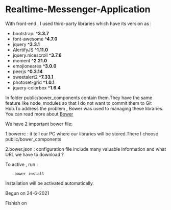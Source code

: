 # Realtime-Messenger-Application

With front-end , I used third-party libraries which have its version as :

- bootstrap: **^3.3.7**
- font-awesome **^4.7.0**
- jquery **^3.3.1**
- AlertifyJS **^1.11.0**
- jquery.nicescroll **^3.7.6**
- moment **^2.21.0**
- emojionearea **^3.0.0**
- peerjs **^0.3.14**
- sweetalert2 **^7.33.1**
- photoset-grid **^1.0.1**
- jquery-colorbox **^1.6.4**


In folder public/bower_components contain them.They have the same feature like node_modules so that I do not want to commit them to Git Hub.To address the problem , Bower was used to managing these libraries.
You can read more about [Bower](https://bower.io/#getting-started)

We have 2 important bower file:

1.bowerrc : it tell our PC where our libraries will be stored.There I choose public/bower_components

2.bower.json : configuration file include many valuable information and what URL we have to download ?

To active , run :

        bower install

Installation will be activated automatically.

Begun on 24-6-2021

Fishish on 
